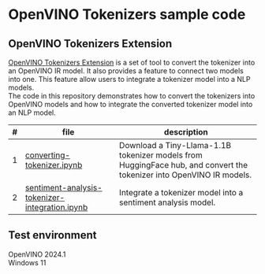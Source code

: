 # OpenVINO Tokenizers sample code

## OpenVINO Tokenizers Extension
[OpenVINO Tokenizers Extension](https://github.com/openvinotoolkit/openvino_tokenizers) is a set of tool to convert the tokenizer into an OpenVINO IR model. It also provides a feature to connect two models into one. This feature allow users to integrate a tokenizer model into a NLP models.  
The code in this repository demonstrates how to convert the tokenizers into OpenVINO models and how to integrate the converted tokenizer model into an NLP model.

|#|file|description|
|---|---|---|
|1|[converting-tokenizer.ipynb](./converting-tokenizer.ipynb)|Download a Tiny-Llama-1.1B tokenizer models from HuggingFace hub, and convert the tokenizer into OpenVINO IR models.|
|2|[sentiment-analysis-tokenizer-integration.ipynb](./sentiment-analysis-tokenizer-integration.ipynb)|Integrate a tokenizer model into a sentiment analysis model.|

## Test environment
OpenVINO 2024.1  
Windows 11
